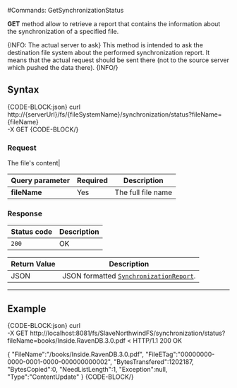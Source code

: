 #Commands: GetSynchronizationStatus

**GET** method allow to retrieve a report that contains the information about the synchronization of a specified file.

{INFO: The actual server to ask}
This method is intended to ask the destination file system about the performed synchronization report. It means that the actual request should be sent there (not to the source server which pushed the data there).
{INFO/}

## Syntax

{CODE-BLOCK:json}
curl \
	http://{serverUrl}/fs/{fileSystemName}/synchronization/status?fileName={fileName} \
	-X GET 
{CODE-BLOCK/}

### Request
The file's content|

| Query parameter | Required | Description |
| ------------- | -- | ---- |
| **fileName** | Yes | The full file name |


### Response

| Status code | Description |
| ----------- | - |
| `200` | OK |

| Return Value | Description |
| ------------- | ------------- |
| JSON | JSON formatted [`SynchronizationReport`](../../../../../glossary/synchronization-report). |

<hr />

## Example

{CODE-BLOCK:json}
curl \
	-X GET http://localhost:8081/fs/SlaveNorthwindFS/synchronization/status?fileName=books/Inside.RavenDB.3.0.pdf
< HTTP/1.1 200 OK

{
    "FileName":"/books/Inside.RavenDB.3.0.pdf",
    "FileETag":"00000000-0000-0001-0000-000000000002",
    "BytesTransfered":1202187,
    "BytesCopied":0,
    "NeedListLength":1,
    "Exception":null,
    "Type":"ContentUpdate"
}
{CODE-BLOCK/}
